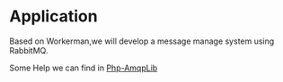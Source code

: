 # Application
Based on Workerman,we will develop a message manage system using RabbitMQ.    

Some Help we can find in [Php-AmqpLib](https://github.com/php-amqplib/php-amqplib)

